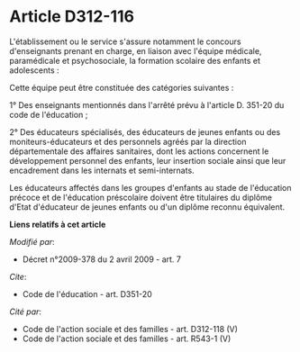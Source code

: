 # Article D312-116

L'établissement ou le service s'assure notamment le concours d'enseignants prenant en charge, en liaison avec l'équipe
médicale, paramédicale et psychosociale, la formation scolaire des enfants et adolescents : 

Cette équipe peut être constituée des catégories suivantes : 

1° Des enseignants mentionnés dans l'arrêté prévu à l'article D. 351-20 du code de l'éducation ; 

2° Des éducateurs spécialisés, des éducateurs de jeunes enfants ou des moniteurs-éducateurs et des personnels agréés par la
direction départementale des affaires sanitaires, dont les actions concernent le développement personnel des enfants, leur
insertion sociale ainsi que leur encadrement dans les internats et semi-internats. 

Les éducateurs affectés dans les groupes d'enfants au stade de l'éducation précoce et de l'éducation préscolaire doivent être
titulaires du diplôme d'Etat d'éducateur de jeunes enfants ou d'un diplôme reconnu équivalent.

**Liens relatifs à cet article**

_Modifié par_:

  - Décret n°2009-378 du 2 avril 2009 - art. 7

_Cite_:

  - Code de l'éducation - art. D351-20

_Cité par_:

  - Code de l'action sociale et des familles - art. D312-118 (V)
  - Code de l'action sociale et des familles - art. R543-1 (V)
